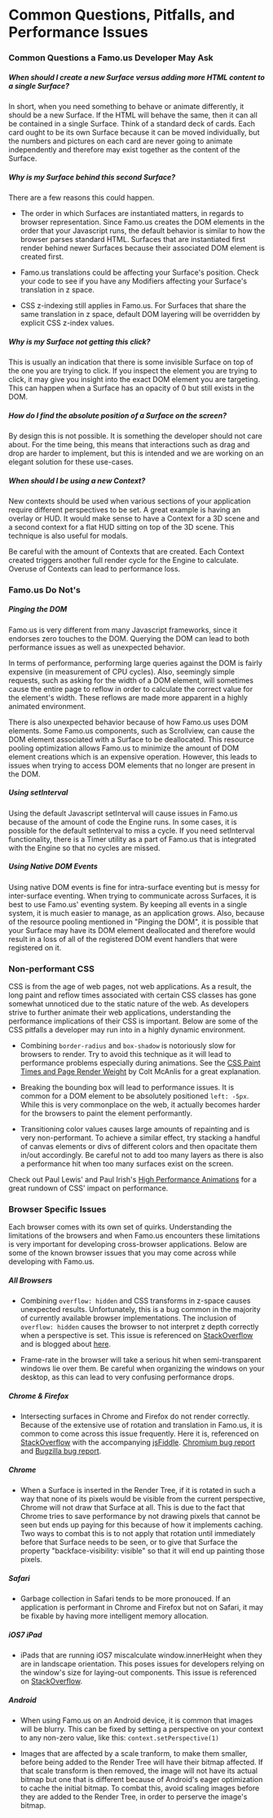 Common Questions, Pitfalls, and Performance Issues
==================================================


### Common Questions a Famo.us Developer May Ask

##### When should I create a new Surface versus adding more HTML content to a single Surface?

In short, when you need something to behave or animate differently, it should be a new Surface.  If the HTML will behave the same, then it can all be contained in a single Surface.  Think of a standard deck of cards.  Each card ought to be its own Surface because it can be moved individually, but the numbers and pictures on each card are never going to animate independently and therefore may exist together as the content of the Surface.

##### Why is my Surface behind this second Surface?

There are a few reasons this could happen.

- The order in which Surfaces are instantiated matters, in regards to browser representation.  Since Famo.us creates the DOM elements in the order that your Javascript runs, the default behavior is similar to how the browser parses standard HTML.  Surfaces that are instantiated first render behind newer Surfaces because their associated DOM element is created first.

- Famo.us translations could be affecting your Surface's position.  Check your code to see if you have any Modifiers affecting your Surface's translation in z space.

- CSS z-indexing still applies in Famo.us.  For Surfaces that share the same translation in z space, default DOM layering will be overridden by explicit CSS z-index values.

##### Why is my Surface not getting this click?

This is usually an indication that there is some invisible Surface on top of the one you are trying to click.  If you inspect the element you are trying to click, it may give you insight into the exact DOM element you are targeting.  This can happen when a Surface has an opacity of 0 but still exists in the DOM.

##### How do I find the absolute position of a Surface on the screen?

By design this is not possible.  It is something the developer should not care about.  For the time being, this means that interactions such as drag and drop are harder to implement, but this is intended and we are working on an elegant solution for these use-cases.

##### When should I be using a new Context?

New contexts should be used when various sections of your application require different perspectives to be set.  A great example is having an overlay or HUD.  It would make sense to have a Context for a 3D scene and a second context for a flat HUD sitting on top of the 3D scene.  This technique is also useful for modals.

Be careful with the amount of Contexts that are created.  Each Context created triggers another full render cycle for the Engine to calculate.  Overuse of Contexts can lead to performance loss.

### Famo.us Do Not's

##### Pinging the DOM

Famo.us is very different from many Javascript frameworks, since it endorses zero touches to the DOM.  Querying the DOM can lead to both performance issues as well as unexpected behavior.

In terms of performance, performing large queries against the DOM is fairly expensive (in measurement of CPU cycles).  Also, seemingly simple requests, such as asking for the width of a DOM element, will sometimes cause the entire page to reflow in order to calculate the correct value for the element's width.  These reflows are made more apparent in a highly animated environment.

There is also unexpected behavior because of how Famo.us uses DOM elements.  Some Famo.us components, such as Scrollview, can cause the DOM element associated with a Surface to be deallocated.  This resource pooling optimization allows Famo.us to minimize the amount of DOM element creations which is an expensive operation.  However, this leads to issues when trying to access DOM elements that no longer are present in the DOM.

##### Using setInterval

Using the default Javascript setInterval will cause issues in Famo.us because of the amount of code the Engine runs.  In some cases, it is possible for the default setInterval to miss a cycle.  If you need setInterval functionality, there is a Timer utility as a part of Famo.us that is integrated with the Engine so that no cycles are missed.

##### Using Native DOM Events

Using native DOM events is fine for intra-surface eventing but is messy for inter-surface eventing.  When trying to communicate across Surfaces, it is best to use Famo.us' eventing system.  By keeping all events in a single system, it is much easier to manage, as an application grows.  Also, because of the resource pooling mentioned in "Pinging the DOM", it is possible that your Surface may have its DOM element deallocated and therefore would result in a loss of all of the registered DOM event handlers that were registered on it.

### Non-performant CSS

CSS is from the age of web pages, not web applications.  As a result, the long paint and reflow times associated with certain CSS classes has gone somewhat unnoticed due to the static nature of the web.  As developers strive to further animate their web applications, understanding the performance implications of their CSS is important.  Below are some of the CSS pitfalls a developer may run into in a highly dynamic environment.

- Combining `border-radius` and `box-shadow` is notoriously slow for browsers to render.  Try to avoid this technique as it will lead to performance problems especially during animations.  See the [CSS Paint Times and Page Render Weight](http://www.html5rocks.com/en/tutorials/speed/css-paint-times/) by Colt McAnlis for a great explanation.

- Breaking the bounding box will lead to performance issues.  It is common for a DOM element to be absolutely positioned `left: -5px`.  While this is very commonplace on the web, it actually becomes harder for the browsers to paint the element performantly.

- Transitioning color values causes large amounts of repainting and is very non-performant.  To achieve a similar effect, try stacking a handful of canvas elements or divs of different colors and then opacitate them in/out accordingly.  Be careful not to add too many layers as there is also a performance hit when too many surfaces exist on the screen.

Check out Paul Lewis' and Paul Irish's [High Performance Animations](http://www.html5rocks.com/en/tutorials/speed/high-performance-animations/) for a great rundown of CSS' impact on performance.

### Browser Specific Issues

Each browser comes with its own set of quirks.  Understanding the limitations of the browsers and when Famo.us encounters these limitations is very important for developing cross-browser applications.  Below are some of the known browser issues that you may come across while developing with Famo.us.

##### All Browsers

- Combining `overflow: hidden` and CSS transforms in z-space causes unexpected results.  Unfortunately, this is a bug common in the majority of currently available browser implementations.  The inclusion of `overflow: hidden` causes the browser to not interpret z depth correctly when a perspective is set.  This issue is referenced on [StackOverflow](http://stackoverflow.com/questions/14899911/overflow-hidden-breaking-translatez) and is blogged about [here](http://jbkflex.wordpress.com/2013/04/04/css3-transformations-showing-content-outside-overflowhidden-region-in-firefoxandroid/).

- Frame-rate in the browser will take a serious hit when semi-transparent windows lie over them.  Be careful when organizing the windows on your desktop, as this can lead to very confusing performance drops.

##### Chrome & Firefox

- Intersecting surfaces in Chrome and Firefox do not render correctly.  Because of the extensive use of rotation and translation in Famo.us, it is common to come across this issue frequently.  Here it is, referenced on [StackOverflow](http://stackoverflow.com/questions/16968440/chrome-3d-css-transform-intersections-not-rendering-properly) with the accompanying [jsFiddle](http://jsfiddle.net/uNafs/). [Chromium bug report](https://code.google.com/p/chromium/issues/detail?id=116710) and [Bugzilla bug report](https://bugzilla.mozilla.org/show_bug.cgi?id=689498).

##### Chrome

- When a Surface is inserted in the Render Tree, if it is rotated in such a way that none of its pixels would be visible from the current perspective, Chrome will not draw that Surface at all.  This is due to the fact that Chrome tries to save performance by not drawing pixels that cannot be seen but ends up paying for this because of how it implements caching.  Two ways to combat this is to not apply that rotation until immediately before that Surface needs to be seen, or to give that Surface the property "backface-visibility: visible" so that it will end up painting those pixels.

##### Safari

- Garbage collection in Safari tends to be more pronouced.  If an application is performant in Chrome and Firefox but not on Safari, it may be fixable by having more intelligent memory allocation.

##### iOS7 iPad

- iPads that are running iOS7 miscalculate window.innerHeight when they are in landscape orientation.  This poses issues for developers relying on the window's size for laying-out components.  This issue is referenced on [StackOverflow](http://stackoverflow.com/questions/19012135/ios-7-ipad-safari-landscape-innerheight-outerheight-layout-issue).


##### Android

- When using Famo.us on an Android device, it is common that images will be blurry.  This can be fixed by setting a perspective on your context to any non-zero value, like this: `context.setPerspective(1)`

- Images that are affected by a scale tranform, to make them smaller, before being added to the Render Tree will have their bitmap affected.  If that scale transform is then removed, the image will not have its actual bitmap but one that is different because of Android's eager optimization to cache the initial bitmap.  To combat this, avoid scaling images before they are added to the Render Tree, in order to perserve the image's bitmap.
